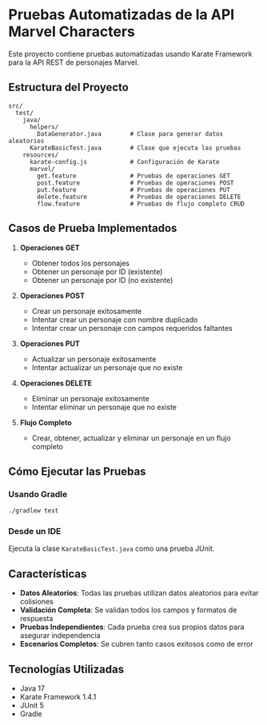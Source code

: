 # Pruebas Automatizadas de la API Marvel Characters

Este proyecto contiene pruebas automatizadas usando Karate Framework para la API REST de personajes Marvel.

## Estructura del Proyecto

```
src/
  test/
    java/
      helpers/
        DataGenerator.java        # Clase para generar datos aleatorios
      KarateBasicTest.java        # Clase que ejecuta las pruebas
    resources/
      karate-config.js            # Configuración de Karate
      marvel/
        get.feature               # Pruebas de operaciones GET
        post.feature              # Pruebas de operaciones POST
        put.feature               # Pruebas de operaciones PUT
        delete.feature            # Pruebas de operaciones DELETE
        flow.feature              # Pruebas de flujo completo CRUD
```

## Casos de Prueba Implementados

1. **Operaciones GET**
   - Obtener todos los personajes
   - Obtener un personaje por ID (existente)
   - Obtener un personaje por ID (no existente)

2. **Operaciones POST**
   - Crear un personaje exitosamente
   - Intentar crear un personaje con nombre duplicado
   - Intentar crear un personaje con campos requeridos faltantes

3. **Operaciones PUT**
   - Actualizar un personaje exitosamente
   - Intentar actualizar un personaje que no existe

4. **Operaciones DELETE**
   - Eliminar un personaje exitosamente
   - Intentar eliminar un personaje que no existe

5. **Flujo Completo**
   - Crear, obtener, actualizar y eliminar un personaje en un flujo completo

## Cómo Ejecutar las Pruebas

### Usando Gradle

```bash
./gradlew test
```

### Desde un IDE

Ejecuta la clase `KarateBasicTest.java` como una prueba JUnit.

## Características

- **Datos Aleatorios**: Todas las pruebas utilizan datos aleatorios para evitar colisiones
- **Validación Completa**: Se validan todos los campos y formatos de respuesta
- **Pruebas Independientes**: Cada prueba crea sus propios datos para asegurar independencia
- **Escenarios Completos**: Se cubren tanto casos exitosos como de error

## Tecnologías Utilizadas

- Java 17
- Karate Framework 1.4.1
- JUnit 5
- Gradle
